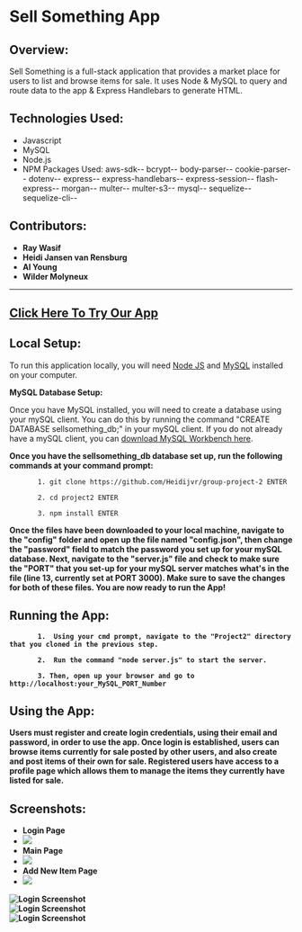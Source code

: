 # Sell Something App

## Overview:

Sell Something is a full-stack application that provides a market place for users to list and browse items for sale. It uses Node & MySQL to query and route data to the app & Express Handlebars to generate HTML.

## Technologies Used:
- Javascript
- MySQL
- Node.js
- NPM Packages Used:
    aws-sdk--
    bcrypt--
    body-parser--
    cookie-parser--
    dotenv--
    express--
    express-handlebars--
    express-session--
    flash-express--
    morgan--
    multer--
    multer-s3--
    mysql--
    sequelize--
    sequelize-cli--

## Contributors:

- <strong>Ray Wasif</strong>
- <strong>Heidi Jansen van Rensburg</strong>
- <strong>Al Young</strong>
- <strong>Wilder Molyneux</strong>
<hr>

## [Click Here To Try Our App](https://thawing-reaches-85632.herokuapp.com/)

## Local Setup:

To run this application locally, you will need <a href="https://nodejs.org/en/download/">Node JS</a> and <a href="https://dev.mysql.com/doc/refman/5.6/en/installing.html">MySQL</a> installed on your computer.

<strong>MySQL Database Setup:</strong>

Once you have MySQL installed, you will need to create a database using your mySQL client. You can do this by running the command "CREATE DATABASE sellsomething_db;" in your mySQL client. If you do not already have a mySQL client, you can <a href="https://dev.mysql.com/downloads/workbench/">download MySQL Workbench here</a>. 

<strong>Once you have the sellsomething_db database set up, run the following commands at your command prompt:</strong>

           1. git clone https://github.com/Heidijvr/group-project-2 ENTER
           
           2. cd project2 ENTER
           
           3. npm install ENTER
           
<strong>Once the files have been downloaded to your local machine, navigate to the "config" folder and open up the file named "config.json", then change the "password" field to match the password you set up for your mySQL database. Next, navigate to the "server.js" file and check to make sure the "PORT" that you set-up for your mySQL server matches what's in the file (line 13, currently set at PORT 3000).  Make sure to save the changes for both of these files. You are now ready to run the App!             
                      
           
## Running the App:

           1.  Using your cmd prompt, navigate to the "Project2" directory that you cloned in the previous step.
           
           2.  Run the command "node server.js" to start the server.
           
           3. Then, open up your browser and go to http://localhost:your_MySQL_PORT_Number


## Using the App:

Users must register and create login credentials, using their email and password, in order to use the app.  Once login is established, users can browse items currently for sale posted by other users, and also create and post items of their own for sale.  Registered users have access to a profile page which allows them to manage the items they currently have listed for sale.   

## Screenshots:
- Login Page
- ![](public/images/login_screenshot.png)
- Main Page
- ![](public/images/main_screenshot.png)
- Add New Item Page
- ![](public/images/addItem_screenshot.png)
            
 <img src="https://ramezray.github.io/Project2/public/images/login_screenshot.png" alt="Login Screenshot">
 <br>
  <img src="https://ramezray.github.io/Project2/public/images/main_screenshot.png" alt="Login Screenshot">
 <br>
  <img src="https://ramezray.github.io/Project2/public/images/addItem_screenshot.png" alt="Login Screenshot">
 <br>
